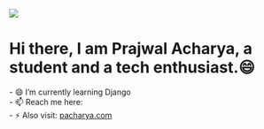 ![](https://komarev.com/ghpvc/?username=meprajwal&color=green&style=plastic&label=Profile+Viwes)
<H1 aligh ="center">Hi there, I am Prajwal Acharya, a student and a tech enthusiast.😄</h1>
- 😄 I’m currently learning Django <br>
- 📫 Reach me here: <br>
- ⚡ Also visit: <a href ="https://www.pacharya.com.np">pacharya.com</a><br>

<p align ="center">
<img src="https://github-readme-stats.vercel.app/api?username=meprajwal&show_icons=true" alt="">
</p>

